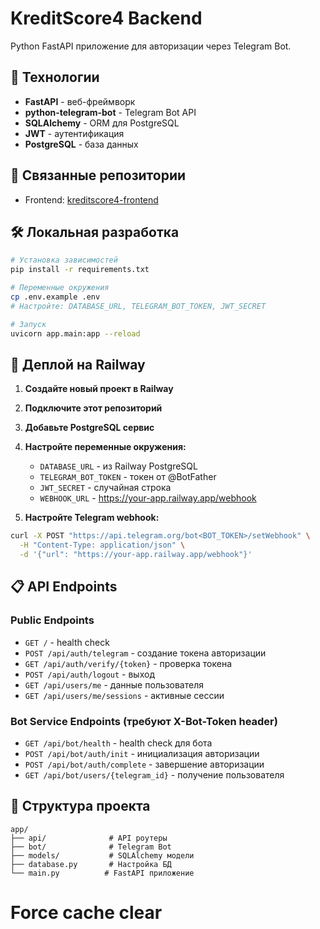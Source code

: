 # KreditScore4 Backend

Python FastAPI приложение для авторизации через Telegram Bot.

## 🚀 Технологии

- **FastAPI** - веб-фреймворк
- **python-telegram-bot** - Telegram Bot API
- **SQLAlchemy** - ORM для PostgreSQL
- **JWT** - аутентификация
- **PostgreSQL** - база данных

## 🔗 Связанные репозитории

- Frontend: [kreditscore4-frontend](../kreditscore4-frontend)

## 🛠 Локальная разработка

```bash
# Установка зависимостей
pip install -r requirements.txt

# Переменные окружения
cp .env.example .env
# Настройте: DATABASE_URL, TELEGRAM_BOT_TOKEN, JWT_SECRET

# Запуск
uvicorn app.main:app --reload
```

## 🚂 Деплой на Railway

1. **Создайте новый проект в Railway**
2. **Подключите этот репозиторий**
3. **Добавьте PostgreSQL сервис**
4. **Настройте переменные окружения:**
   - `DATABASE_URL` - из Railway PostgreSQL
   - `TELEGRAM_BOT_TOKEN` - токен от @BotFather
   - `JWT_SECRET` - случайная строка
   - `WEBHOOK_URL` - https://your-app.railway.app/webhook

5. **Настройте Telegram webhook:**
```bash
curl -X POST "https://api.telegram.org/bot<BOT_TOKEN>/setWebhook" \
  -H "Content-Type: application/json" \
  -d '{"url": "https://your-app.railway.app/webhook"}'
```

## 📋 API Endpoints

### Public Endpoints
- `GET /` - health check
- `POST /api/auth/telegram` - создание токена авторизации
- `GET /api/auth/verify/{token}` - проверка токена
- `POST /api/auth/logout` - выход
- `GET /api/users/me` - данные пользователя
- `GET /api/users/me/sessions` - активные сессии

### Bot Service Endpoints (требуют X-Bot-Token header)
- `GET /api/bot/health` - health check для бота
- `POST /api/bot/auth/init` - инициализация авторизации
- `POST /api/bot/auth/complete` - завершение авторизации
- `GET /api/bot/users/{telegram_id}` - получение пользователя

## 🔧 Структура проекта

```
app/
├── api/              # API роутеры
├── bot/              # Telegram Bot
├── models/           # SQLAlchemy модели
├── database.py       # Настройка БД
└── main.py          # FastAPI приложение
```
# Force cache clear
